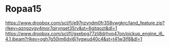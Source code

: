 # Ropaa15



https://www.dropbox.com/scl/fi/e97nzyndm0fr358vwgkrc/land_feature.zip?rlkey=qzngzvgv4mor7qjrynset35rv&st=8gitqozt&dl=1
https://www.dropbox.com/scl/fi/gxebpg77zli8drhvp47on/pickup_engine_i6_4.1.jbeam?rlkey=ogh7g50im6dvi6j1ygwud40c4&st=t41w3lf8&dl=1
